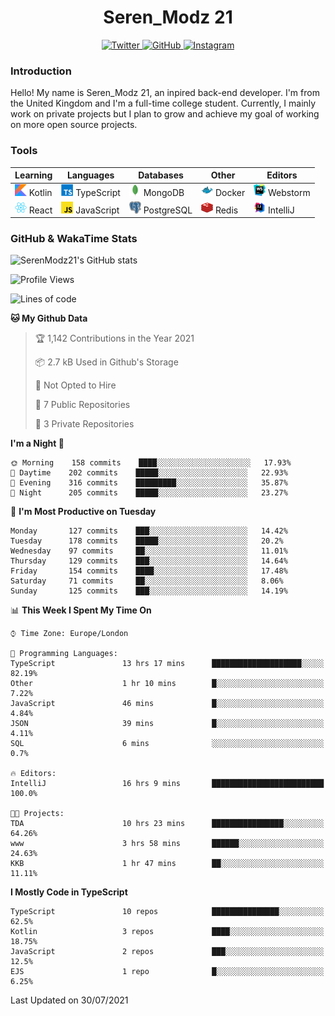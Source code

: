 <div align="center">
  <h1>Seren_Modz 21</h1>
  <a href="https://twitter.com/SerenModz21">
    <img alt="Twitter" src="https://img.shields.io/badge/twitter%20-%231DA1F2.svg?&style=for-the-badge&logo=Twitter&logoColor=white">
  </a>
  <a href="https://github.com/SerenModz21">
    <img alt="GitHub" src="https://img.shields.io/badge/github%20-%23121011.svg?&style=for-the-badge&logo=github&logoColor=white">
  </a>
  <a href="https://www.instagram.com/serenmodz21">
    <img alt="Instagram" src="https://img.shields.io/badge/instagram%20-%23E4405F.svg?&style=for-the-badge&logo=Instagram&logoColor=white">
  </a>
</div>

### Introduction

Hello! My name is Seren_Modz 21, an inpired back-end developer. I'm from the United Kingdom and I'm a full-time college student. Currently, I mainly work on private projects but I plan to grow and achieve my goal of working on more open source projects. 

### Tools

 **Learning**                                        | **Languages**                                               | **Databases**                                               | **Other**                                           | **Editors**                                                  
-----------------------------------------------------|-------------------------------------------------------------|-------------------------------------------------------------|-----------------------------------------------------|--------------------------------------------------------------
 <img width="19px" src="./assets/kotlin.svg"> Kotlin | <img width="19px" src="./assets/typescript.svg"> TypeScript | <img width="19px" src="./assets/mongodb.svg"> MongoDB       | <img width="19px" src="./assets/docker.svg"> Docker | <img width="19px" src="./assets/webstorm.svg"> Webstorm      
 <img width="19px" src="./assets/react.svg"> React   | <img width="19px" src="./assets/javascript.svg"> JavaScript | <img width="19px" src="./assets/postgresql.svg"> PostgreSQL | <img width="19px" src="./assets/redis.svg"> Redis   | <img width="19px" src="./assets/intellij-idea.svg"> IntelliJ 

### GitHub & WakaTime Stats

![SerenModz21's GitHub stats](https://github-readme-stats.vercel.app/api?username=SerenModz21&show_icons=true&theme=dark)

<!--START_SECTION:waka-->
![Profile Views](http://img.shields.io/badge/Profile%20Views-0-blue)

![Lines of code](https://img.shields.io/badge/From%20Hello%20World%20I%27ve%20Written-23046%20lines%20of%20code-blue)

**🐱 My Github Data** 

> 🏆 1,142 Contributions in the Year 2021
 > 
> 📦 2.7 kB Used in Github's Storage 
 > 
> 🚫 Not Opted to Hire
 > 
> 📜 7 Public Repositories 
 > 
> 🔑 3 Private Repositories  
 > 
**I'm a Night 🦉** 

```text
🌞 Morning    158 commits    ████░░░░░░░░░░░░░░░░░░░░░   17.93% 
🌆 Daytime    202 commits    █████░░░░░░░░░░░░░░░░░░░░   22.93% 
🌃 Evening    316 commits    █████████░░░░░░░░░░░░░░░░   35.87% 
🌙 Night      205 commits    █████░░░░░░░░░░░░░░░░░░░░   23.27%

```
📅 **I'm Most Productive on Tuesday** 

```text
Monday       127 commits    ███░░░░░░░░░░░░░░░░░░░░░░   14.42% 
Tuesday      178 commits    █████░░░░░░░░░░░░░░░░░░░░   20.2% 
Wednesday    97 commits     ██░░░░░░░░░░░░░░░░░░░░░░░   11.01% 
Thursday     129 commits    ███░░░░░░░░░░░░░░░░░░░░░░   14.64% 
Friday       154 commits    ████░░░░░░░░░░░░░░░░░░░░░   17.48% 
Saturday     71 commits     ██░░░░░░░░░░░░░░░░░░░░░░░   8.06% 
Sunday       125 commits    ███░░░░░░░░░░░░░░░░░░░░░░   14.19%

```


📊 **This Week I Spent My Time On** 

```text
⌚︎ Time Zone: Europe/London

💬 Programming Languages: 
TypeScript               13 hrs 17 mins      ████████████████████░░░░░   82.19% 
Other                    1 hr 10 mins        █░░░░░░░░░░░░░░░░░░░░░░░░   7.22% 
JavaScript               46 mins             █░░░░░░░░░░░░░░░░░░░░░░░░   4.84% 
JSON                     39 mins             █░░░░░░░░░░░░░░░░░░░░░░░░   4.11% 
SQL                      6 mins              ░░░░░░░░░░░░░░░░░░░░░░░░░   0.7%

🔥 Editors: 
IntelliJ                 16 hrs 9 mins       █████████████████████████   100.0%

🐱‍💻 Projects: 
TDA                      10 hrs 23 mins      ████████████████░░░░░░░░░   64.26% 
www                      3 hrs 58 mins       ██████░░░░░░░░░░░░░░░░░░░   24.63% 
KKB                      1 hr 47 mins        ██░░░░░░░░░░░░░░░░░░░░░░░   11.11%

```

**I Mostly Code in TypeScript** 

```text
TypeScript               10 repos            ███████████████░░░░░░░░░░   62.5% 
Kotlin                   3 repos             ████░░░░░░░░░░░░░░░░░░░░░   18.75% 
JavaScript               2 repos             ███░░░░░░░░░░░░░░░░░░░░░░   12.5% 
EJS                      1 repo              █░░░░░░░░░░░░░░░░░░░░░░░░   6.25%

```



 Last Updated on 30/07/2021
<!--END_SECTION:waka-->
